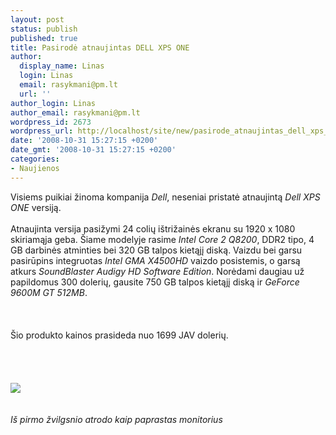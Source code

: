 ```yaml
---
layout: post
status: publish
published: true
title: Pasirodė atnaujintas DELL XPS ONE
author:
  display_name: Linas
  login: Linas
  email: rasykmani@pm.lt
  url: ''
author_login: Linas
author_email: rasykmani@pm.lt
wordpress_id: 2673
wordpress_url: http://localhost/site/new/pasirode_atnaujintas_dell_xps_one/
date: '2008-10-31 15:27:15 +0200'
date_gmt: '2008-10-31 15:27:15 +0200'
categories:
- Naujienos
---
```

<p>Visiems puikiai žinoma kompanija <i>Dell</i>, neseniai pristatė atnaujintą <i>Dell XPS ONE</i> versiją.<br />
<br>Atnaujinta versija pasižymi 24 colių ištrižainės ekranu su 1920 x 1080 skiriamąja geba. Šiame modelyje rasime <i>Intel Core 2 Q8200</i>, DDR2 tipo, 4 GB darbinės atminties bei 320 GB talpos kietąjį diską. Vaizdu bei garsu pasirūpins integruotas <i>Intel GMA X4500HD</i> vaizdo posistemis, o garsą atkurs <i>SoundBlaster Audigy HD Software Edition</i>. Norėdami daugiau už papildomus 300 dolerių, gausite 750 GB talpos kietąjį diską ir <i>GeForce 9600M GT 512MB</i>.<br />
<br><br />
<br>Šio produkto kainos prasideda nuo 1699 JAV dolerių.<br />
<br><br />
<br><br><img src="http://www.technews.lt/upl/Failai/xps_one.jpeg"><br><br />
<br><i>Iš pirmo žvilgsnio atrodo kaip paprastas monitorius</i><br />
<br><br />
<br><br />
<br></p>

